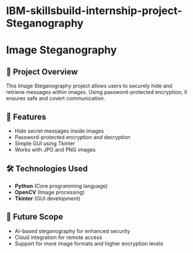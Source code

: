 # IBM-skillsbuild-internship-project-Steganography
# Image Steganography

## 📌 Project Overview

This Image Steganography project allows users to securely hide and retrieve messages within images. Using password-protected encryption, it ensures safe and covert communication.

## 🚀 Features

- Hide secret messages inside images
- Password-protected encryption and decryption
- Simple GUI using Tkinter
- Works with JPG and PNG images

## 🛠 Technologies Used

- **Python** (Core programming language)
- **OpenCV** (Image processing)
- **Tkinter** (GUI development)
  
## 🔮 Future Scope

- AI-based steganography for enhanced security
- Cloud integration for remote access
- Support for more image formats and higher encryption levels


